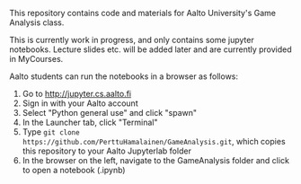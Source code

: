 This repository contains code and materials for Aalto University's Game Analysis class.

This is currently work in progress, and only contains some jupyter notebooks. Lecture slides etc. will be added later and are currently provided in MyCourses.

Aalto students can run the notebooks in a browser as follows:

1. Go to <http://jupyter.cs.aalto.fi>
2. Sign in with your Aalto account
3. Select "Python general use" and click "spawn"
4. In the Launcher tab, click "Terminal"
5. Type ```git clone https://github.com/PerttuHamalainen/GameAnalysis.git```, which copies this repository to your Aalto Jupyterlab folder
6. In the browser on the left, navigate to the GameAnalysis folder and click to open a notebook (.ipynb)
